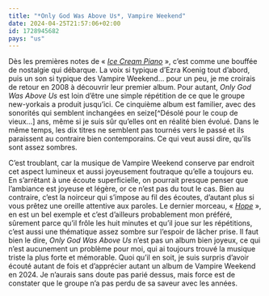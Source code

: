 ```yaml
---
title: "*Only God Was Above Us*, Vampire Weekend"
date: 2024-04-25T21:57:06+02:00
id: 1728945682 
pays: "us"
---
```


Dès les premières notes de « *[Ice Cream Piano](https://www.youtube.com/watch?v=GhzdY0ZAFcM)* », c’est comme une bouffée de nostalgie qui débarque. La voix si typique d’Ezra Koenig tout d’abord, puis un son si typique des Vampire Weekend… pour un peu, je me croirais de retour en 2008 à découvrir leur premier album. Pour autant, *Only God Was Above Us* est loin d’être une simple répétition de ce que le groupe new-yorkais a produit jusqu’ici. Ce cinquième album est familier, avec des sonorités qui semblent inchangées en seize[^Désolé pour le coup de vieux…] ans, même si je suis sûr qu’elles ont en réalité bien évolué. Dans le même temps, les dix titres ne semblent pas tournés vers le passé et ils paraissent au contraire bien contemporains. Ce qui veut aussi dire, qu’ils sont assez sombres.

C’est troublant, car la musique de Vampire Weekend conserve par endroit cet aspect lumineux et aussi joyeusement foutraque qu’elle a toujours eu. En s’arrêtant à une écoute superficielle, on pourrait presque penser que l’ambiance est joyeuse et légère, or ce n’est pas du tout le cas. Bien au contraire, c’est la noirceur qui s’impose au fil des écoutes, d’autant plus si vous prêtez une oreille attentive aux paroles. Le dernier morceau, « [*Hope*](https://www.youtube.com/watch?v=keKluVOD_WE) », en est un bel exemple et c’est d’ailleurs probablement mon préféré, sûrement parce qu’il frôle les huit minutes et qu’il joue sur les répétitions, c’est aussi une thématique assez sombre sur l’espoir de lâcher prise. Il faut bien le dire, *Only God Was Above Us* n’est pas un album bien joyeux, ce qui n’est aucunement un problème pour moi, qui ai toujours trouvé la musique triste la plus forte et mémorable. Quoi qu’il en soit, je suis surpris d’avoir écouté autant de fois et d’apprécier autant un album de Vampire Weekend en 2024. Je n’aurais sans doute pas parié dessus, mais force est de constater que le groupe n’a pas perdu de sa saveur avec les années. 